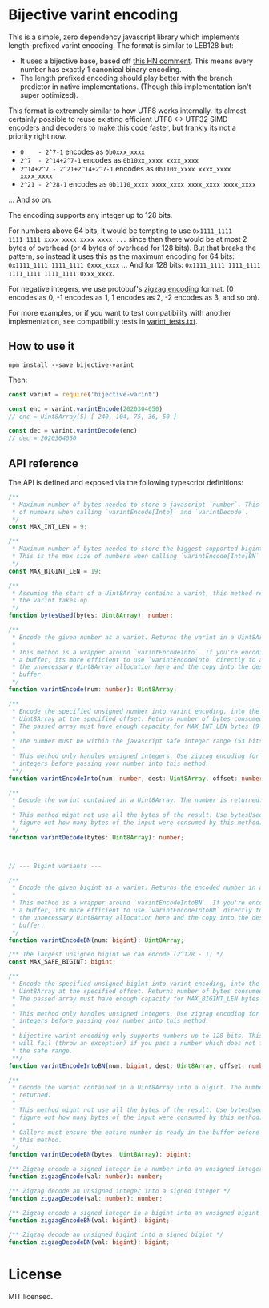 # Bijective varint encoding

This is a simple, zero dependency javascript library which implements length-prefixed varint encoding. The format is similar to LEB128 but:

- It uses a bijective base, based off [this HN comment](https://news.ycombinator.com/item?id=11263378). This means every number has exactly 1 canonical binary encoding.
- The length prefixed encoding should play better with the branch predictor in native implementations. (Though this implementation isn't super optimized).

This format is extremely similar to how UTF8 works internally. Its almost certainly possible to reuse existing efficient UTF8 <-> UTF32 SIMD encoders and decoders to make this code faster, but frankly its not a priority right now.

- `0    - 2^7-1` encodes as `0b0xxx_xxxx`
- `2^7  - 2^14+2^7-1` encodes as `0b10xx_xxxx xxxx_xxxx`
- `2^14+2^7 - 2^21+2^14+2^7-1` encodes as `0b110x_xxxx xxxx_xxxx xxxx_xxxx`
- `2^21 - 2^28-1` encodes as `0b1110_xxxx xxxx_xxxx xxxx_xxxx xxxx_xxxx`

... And so on.

The encoding supports any integer up to 128 bits.

For numbers above 64 bits, it would be tempting to use `0x1111_1111 1111_1111 xxxx_xxxx xxxx_xxxx ...` since then there would be at most 2 bytes of overhead (or 4 bytes of overhead for 128 bits). But that breaks the pattern, so instead it uses this as the maximum encoding for 64 bits: `0x1111_1111 1111_1111 0xxx_xxxx` ... And for 128 bits: `0x1111_1111 1111_1111 1111_1111 1111_1111 0xxx_xxxx`.

For negative integers, we use protobuf's [zigzag encoding](https://protobuf.dev/programming-guides/encoding/) format. (0 encodes as 0, -1 encodes as 1, 1 encodes as 2, -2 encodes as 3, and so on).

For more examples, or if you want to test compatibility with another implementation, see compatibility tests in [varint_tests.txt](varint_tests.txt).

## How to use it

```
npm install --save bijective-varint
```

Then:

```javascript
const varint = require('bijective-varint')

const enc = varint.varintEncode(2020304050)
// enc = Uint8Array(5) [ 240, 104, 75, 36, 50 ]

const dec = varint.varintDecode(enc)
// dec = 2020304050
```

## API reference

The API is defined and exposed via the following typescript definitions:

```typescript
/**
 * Maximum number of bytes needed to store a javascript `number`. This is the max size
 * of numbers when calling `varintEncode[Into]` and `varintDecode`.
 */
const MAX_INT_LEN = 9;

/**
 * Maximum number of bytes needed to store the biggest supported bigint (128 bits).
 * This is the max size of numbers when calling `varintEncode[Into]BN` and `varintDecodeBN`.
 */
const MAX_BIGINT_LEN = 19;

/**
 * Assuming the start of a Uint8Array contains a varint, this method return the number of bytes
 * the varint takes up
 */
function bytesUsed(bytes: Uint8Array): number;

/**
 * Encode the given number as a varint. Returns the varint in a Uint8Array.
 *
 * This method is a wrapper around `varintEncodeInto`. If you're encoding into
 * a buffer, its more efficient to use `varintEncodeInto` directly to avoid
 * the unnecessary Uint8Array allocation here and the copy into the destination
 * buffer.
 */
function varintEncode(num: number): Uint8Array;

/**
 * Encode the specified unsigned number into varint encoding, into the provided
 * Uint8Array at the specified offset. Returns number of bytes consumed in dest.
 * The passed array must have enough capacity for MAX_INT_LEN bytes (9 bytes).
 *
 * The number must be within the javascript safe integer range (53 bits).
 *
 * This method only handles unsigned integers. Use zigzag encoding for signed
 * integers before passing your number into this method.
 **/
function varintEncodeInto(num: number, dest: Uint8Array, offset: number): number;

/**
 * Decode the varint contained in a Uint8Array. The number is returned.
 *
 * This method might not use all the bytes of the result. Use bytesUsed() to
 * figure out how many bytes of the input were consumed by this method.
 */
function varintDecode(bytes: Uint8Array): number;



// --- Bigint variants ---

/**
 * Encode the given bigint as a varint. Returns the encoded number in a Uint8Array.
 *
 * This method is a wrapper around `varintEncodeIntoBN`. If you're encoding into
 * a buffer, its more efficient to use `varintEncodeIntoBN` directly to avoid
 * the unnecessary Uint8Array allocation here and the copy into the destination
 * buffer.
 */
function varintEncodeBN(num: bigint): Uint8Array;

/** The largest unsigned bigint we can encode (2^128 - 1) */
const MAX_SAFE_BIGINT: bigint;

/**
 * Encode the specified unsigned bigint into varint encoding, into the provided
 * Uint8Array at the specified offset. Returns number of bytes consumed in dest.
 * The passed array must have enough capacity for MAX_BIGINT_LEN bytes (19 bytes).
 *
 * This method only handles unsigned integers. Use zigzag encoding for signed
 * integers before passing your number into this method.
 *
 * bijective-varint encoding only supports numbers up to 128 bits. This method
 * will fail (throw an exception) if you pass a number which does not fit within
 * the safe range.
 **/
function varintEncodeIntoBN(num: bigint, dest: Uint8Array, offset: number): number;

/**
 * Decode the varint contained in a Uint8Array into a bigint. The number is
 * returned.
 *
 * This method might not use all the bytes of the result. Use bytesUsed() to
 * figure out how many bytes of the input were consumed by this method.
 *
 * Callers must ensure the entire number is ready in the buffer before calling
 * this method.
 */
function varintDecodeBN(bytes: Uint8Array): bigint;

/** Zigzag encode a signed integer in a number into an unsigned integer */
function zigzagEncode(val: number): number;

/** Zigzag decode an unsigned integer into a signed integer */
function zigzagDecode(val: number): number;

/** Zigzag encode a signed integer in a bigint into an unsigned bigint */
function zigzagEncodeBN(val: bigint): bigint;

/** Zigzag decode an unsigned bigint into a signed bigint */
function zigzagDecodeBN(val: bigint): bigint;
```

# License

MIT licensed.